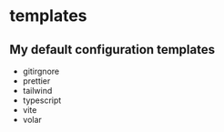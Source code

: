 # templates

## My default configuration templates

* gitirgnore
* prettier
* tailwind
* typescript
* vite
* volar
